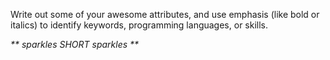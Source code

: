 Write out some of your awesome attributes, and use emphasis (like bold or italics) to identify keywords, programming languages, or skills. 

_** sparkles   SHORT sparkles  **_
